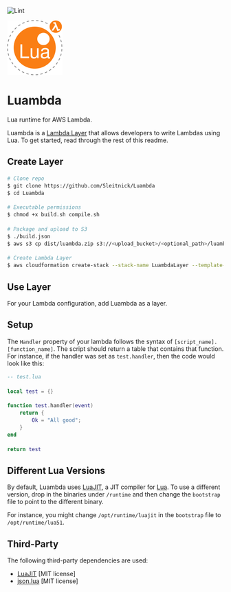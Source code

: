 ![Lint](https://github.com/Sleitnick/Luambda/workflows/Lint/badge.svg)

![logo](imgs/logo_128.png)

# Luambda

Lua runtime for AWS Lambda.

Luambda is a [Lambda Layer](https://docs.aws.amazon.com/lambda/latest/dg/configuration-layers.html) that allows developers to write Lambdas using Lua. To get started, read through the rest of this readme.

## Create Layer

```sh
# Clone repo
$ git clone https://github.com/Sleitnick/Luambda
$ cd Luambda

# Executable permissions
$ chmod +x build.sh compile.sh

# Package and upload to S3
$ ./build.json
$ aws s3 cp dist/luambda.zip s3://<upload_bucket>/<optional_path>/luambda.zip

# Create Lambda Layer
$ aws cloudformation create-stack --stack-name LuambdaLayer --template-body file://aws/luambda.yaml --paramters ParameterKey=S3Bucket,ParameterValue=<s3_bucket> ParameterKey=S3Key,ParameterValue=<s3_key>
```

## Use Layer

For your Lambda configuration, add Luambda as a layer.

## Setup

The `Handler` property of your lambda follows the syntax of `[script_name].[function_name]`. The script should return a table that contains that function. For instance, if the handler was set as `test.handler`, then the code would look like this:

```lua
-- test.lua

local test = {}

function test.handler(event)
	return {
		Ok = "All good";
	}
end

return test
```

## Different Lua Versions

By default, Luambda uses [LuaJIT](https://luajit.org/), a JIT compiler for [Lua](https://www.lua.org/). To use a different version, drop in the binaries under `/runtime` and then change the `bootstrap` file to point to the different binary.

For instance, you might change `/opt/runtime/luajit` in the `bootstrap` file to `/opt/runtime/lua51`.

## Third-Party

The following third-party dependencies are used:

- [LuaJIT](https://luajit.org/) [MIT license]
- [json.lua](https://github.com/rxi/json.lua) [MIT license]